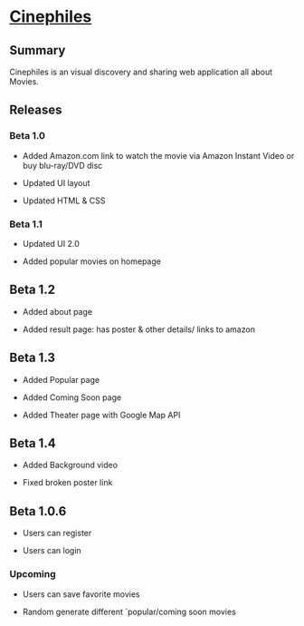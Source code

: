 # [Cinephiles](https://cinephiles.herokuapp.com/)

## Summary

Cinephiles is an visual discovery and sharing web application all about Movies.

## Releases

### Beta 1.0

* Added Amazon.com link to watch the movie via Amazon Instant Video or buy blu-ray/DVD disc

* Updated UI layout

* Updated HTML & CSS

### Beta 1.1

* Updated UI 2.0

* Added popular movies on homepage

## Beta 1.2

* Added about page

* Added result page: has poster & other details/ links to amazon

## Beta 1.3

* Added Popular page

* Added Coming Soon page

* Added Theater page with Google Map API

## Beta 1.4

* Added Background video

* Fixed broken poster link

## Beta 1.0.6

* Users can register

* Users can login

### Upcoming

* Users can save favorite movies

* Random generate different `popular/coming soon movies


